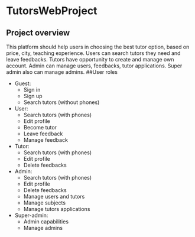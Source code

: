 # TutorsWebProject
## Project overview
This platform should help users in choosing the best tutor option,
based on price, city, teaching experience. Users can search tutors they need and leave feedbacks.
Tutors have opportunity to create and manage own account. Admin can manage users, feedbacks, tutor applications.
Super admin also can manage admins.
##User roles
* Guest:
  * Sign in
  * Sign up
  * Search tutors (without phones)
* User:
  * Search tutors (with phones)
  * Edit profile
  * Become tutor
  * Leave feedback
  * Manage feedback
* Tutor:
  * Search tutors (with phones)
  * Edit profile
  * Delete feedbacks
* Admin:
  * Search tutors (with phones)
  * Edit profile
  * Delete feedbacks
  * Manage users and tutors
  * Manage subjects
  * Manage tutors applications
* Super-admin:
  * Admin capabilities
  * Manage admins